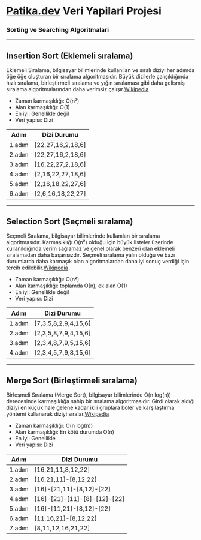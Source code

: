 # [Patika.dev](https://www.patika.dev/tr) Veri Yapilari Projesi
### Sorting ve Searching Algoritmalari
-----------------------------------------------------------------
## Insertion Sort (Eklemeli sıralama)

 Eklemeli Sıralama, bilgisayar bilimlerinde kullanılan ve sıralı diziyi her adımda öğe öğe oluşturan bir sıralama algoritmasıdır. Büyük dizilerle çalışıldığında hızlı sıralama, birleştirmeli sıralama ve yığın sıralaması gibi daha gelişmiş sıralama algoritmalarından daha verimsiz çalışır.[Wikipedia](https://tr.wikipedia.org/wiki/Eklemeli_sıralama)

- Zaman karmaşıklığı: O(n²)
- Alan karmaşıklığı: O(1)
- En iyi: Genellikle değil
- Veri yapısı: Dizi

 |  Adım    |     Dizi Durumu    |
 -----------|---------------------
 | 1.adım   |  [22,27,16,2,18,6] |
 | 2.adım   |  [22,27,16,2,18,6] |
 | 3.adım   |  [16,22,27,2,18,6] |
 | 4.adım   |  [2,16,22,27,18,6] |
 | 5.adım   |  [2,16,18,22,27,6] |
 | 6.adım   |  [2,6,16,18,22,27] |

-----------------------------------------------------------------
## Selection Sort (Seçmeli sıralama)

Seçmeli Sıralama, bilgisayar bilimlerinde kullanılan bir sıralama algoritmasıdır. Karmaşıklığı O(n²) olduğu için büyük listeler üzerinde kullanıldığında verim sağlamaz ve genel olarak benzeri olan eklemeli sıralamadan daha başarısızdır. Seçmeli sıralama yalın olduğu ve bazı durumlarda daha karmaşık olan algoritmalardan daha iyi sonuç verdiği için tercih edilebilir.[Wikipedia](https://tr.wikipedia.org/wiki/Seçmeli_sıralama)

- Zaman karmaşıklığı: O(n²)
- Alan karmaşıklığı: toplamda О(n), ek alan O(1)
- En iyi: Genellikle değil
- Veri yapısı: Dizi

 |  Adım    |     Dizi Durumu       |
 -----------|-----------------------
 | 1.adım   |  [7,3,5,8,2,9,4,15,6] |
 | 2.adım   |  [2,3,5,8,7,9,4,15,6] |
 | 3.adım   |  [2,3,4,8,7,9,5,15,6] |
 | 4.adım   |  [2,3,4,5,7,9,8,15,6] |
 
-----------------------------------------------------------------
## Merge Sort (Birleştirmeli sıralama)

Birleşmeli Sıralama (Merge Sort), bilgisayar bilimlerinde O(n log(n)) derecesinde karmaşıklığa sahip bir sıralama algoritmasıdır. Girdi olarak aldığı diziyi en küçük hale gelene kadar ikili gruplara böler ve karşılaştırma yöntemi kullanarak diziyi sıralar.[Wikipedia](https://tr.wikipedia.org/wiki/Birleştirmeli_sıralama)

- Zaman karmaşıklığı: O(n log(n))
- Alan karmaşıklığı: En kötü durumda О(n)
- En iyi: Genellikle
- Veri yapısı: Dizi

|  Adım    |     Dizi Durumu               |
 ----------|-------------------------------
| 1.adım   |      [16,21,11,8,12,22]       |
| 2.adım   |     [16,21,11]-[8,12,22]      |
| 3.adım   |   [16]-[21,11]-[8,12]-[22]    |
| 4.adım   | [16]-[21]-[11]-[8]-[12]-[22]  |
| 5.adım   |   [16]-[11,21]-[8,12]-[22]    |
| 6.adım   |     [11,16,21]-[8,12,22]      |
| 7.adım   |      [8,11,12,16,21,22]       |

 